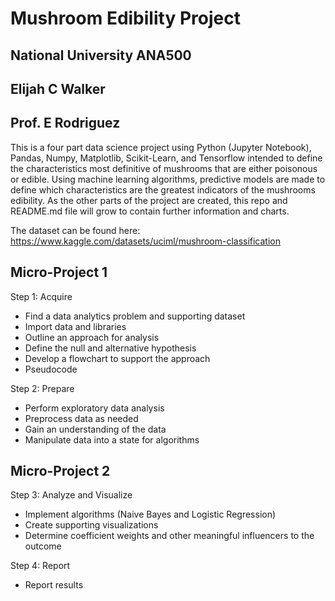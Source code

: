 # Mushroom Edibility Project

## National University ANA500

## Elijah C Walker

## Prof. E Rodriguez

This is a four part data science project using Python (Jupyter Notebook), Pandas, Numpy, Matplotlib, Scikit-Learn, and Tensorflow intended to define the characteristics most definitive of mushrooms that are either poisonous or edible. Using machine learning algorithms, predictive models are made to define which characteristics are the greatest indicators of the mushrooms edibility. As the other parts of the project are created, this repo and README.md file will grow to contain further information and charts.

The dataset can be found here:
https://www.kaggle.com/datasets/uciml/mushroom-classification

## Micro-Project 1

Step 1: Acquire

-   Find a data analytics problem and supporting dataset
-   Import data and libraries
-   Outline an approach for analysis
-   Define the null and alternative hypothesis
-   Develop a flowchart to support the approach
-   Pseudocode

Step 2: Prepare

-   Perform exploratory data analysis
-   Preprocess data as needed
-   Gain an understanding of the data
-   Manipulate data into a state for algorithms

## Micro-Project 2

Step 3: Analyze and Visualize

-   Implement algorithms (Naive Bayes and Logistic Regression)
-   Create supporting visualizations
-   Determine coefficient weights and other meaningful influencers to the outcome

Step 4: Report

-   Report results
